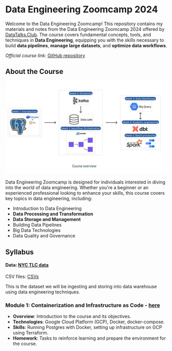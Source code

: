# Data Engineering Zoomcamp 2024

Welcome to the Data Engineering Zoomcamp! This repository contains my materials and notes from the Data Engineering Zoomcamp 2024 offered by [DataTalks.Club](https://datatalks.club/blog/data-engineering-zoomcamp.html). The course covers fundamental concepts, tools, and techniques in **Data Engineering**, equipping you with the skills necessary to build **data pipelines**, **manage large datasets**, and **optimize data workflows**.

*Official course link:* [GitHub repository](https://github.com/DataTalksClub/data-engineering-zoomcamp/tree/main)

## About the Course

![overview](image/README/course-overview.png)

Data Engineering Zoomcamp is designed for individuals interested in diving into the world of data engineering. Whether you're a beginner or an experienced professional looking to enhance your skills, this course covers key topics in data engineering, including:

- Introduction to Data Engineering
- **Data Processing and Transformation**
- **Data Storage and Management**
- Building Data Pipelines
- Big Data Technologies
- Data Quality and Governance

## Syllabus

#### Data: [NYC TLC data](https://www.nyc.gov/site/tlc/about/tlc-trip-record-data.page)

CSV files: [CSVs](https://github.com/DataTalksClub/nyc-tlc-data)

This is the dataset we will be ingesting and storing into data warehouse using data engineering techniques.

### Module 1: Containerization and Infrastructure as Code - [here](https://github.com/yashk1/dataengineering-zoomcamp/tree/main/week1_docker_gcp_terraform)

- **Overview**: Introduction to the course and its objectives.
- **Technologies**: Google Cloud Platform (GCP), Docker, docker-compose.
- **Skills**: Running Postgres with Docker, setting up infrastructure on GCP using Terraform.
- **Homework**: Tasks to reinforce learning and prepare the environment for the course.
